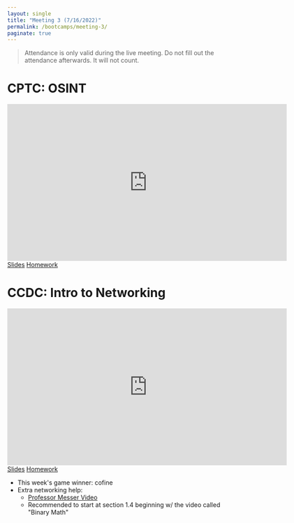 ```yaml
---
layout: single
title: "Meeting 3 (7/16/2022)"
permalink: /bootcamps/meeting-3/
paginate: true
---
```

> Attendance is only valid during the live meeting. Do not fill out the attendance afterwards. It will not count.

# CPTC: OSINT
<iframe width="640" height="360" src="https://www.youtube-nocookie.com/embed/WWnp-U-GOpk?controls=0" frameborder="0" title="CPTC Video" allowfullcreen></iframe>
<br>
<a href="/bootcamps/2022/slides/cptc-meeting-3.pdf" class="btn btn--danger btn--large"><span>Slides</span></a>
<a href="/bootcamps/2022/homework/2022-CPTC-Bootcamp-HW3.pdf" class="btn btn--danger btn--large"><span>Homework</span></a>

# CCDC: Intro to Networking
<iframe width="640" height="360" src="https://www.youtube-nocookie.com/embed/FvtHUUtHjpk?controls=0" frameborder="0" title="CCDC Video" allowfullcreen></iframe>
<br>
<a href="/bootcamps/2022/slides/ccdc-meeting-3.pdf" class="btn btn--info btn--large"><span>Slides</span></a>
<a href="/bootcamps/2022/homework/2022-CCDC-Bootcamp-HW3.pdf" class="btn btn--info btn--large"><span>Homework</span></a>

- This week's game winner: cofine
- Extra networking help:
  - <a href="https://www.professormesser.com/network-plus/n10-007/n10-007-training-course/" class="btn btn--info btn--medium"><span>Professor Messer Video</span></a>
  - Recommended to start at section 1.4 beginning w/ the video called "Binary Math"